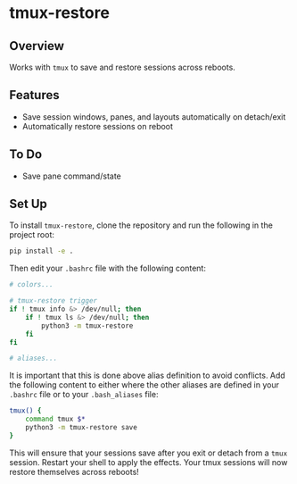 # tmux-restore

## Overview
Works with `tmux` to save and restore sessions across reboots.

## Features
- Save session windows, panes, and layouts automatically on detach/exit
- Automatically restore sessions on reboot

## To Do
- Save pane command/state

## Set Up
To install `tmux-restore`, clone the repository and run the following in the project root:
```bash
pip install -e .
```
Then edit your `.bashrc` file with the following content:
```bash
# colors...

# tmux-restore trigger
if ! tmux info &> /dev/null; then
    if ! tmux ls &> /dev/null; then
        python3 -m tmux-restore
    fi
fi

# aliases...
```
It is important that this is done above alias definition to avoid conflicts.
Add the following content to either where the other aliases are defined in your `.bashrc` file or to your `.bash_aliases` file:
```bash
tmux() {
    command tmux $*
    python3 -m tmux-restore save
}
```
This will ensure that your sessions save after you exit or detach from a `tmux` session. Restart your shell to apply the effects.
Your tmux sessions will now restore themselves across reboots!
